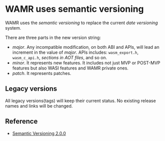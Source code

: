 # WAMR uses semantic versioning

WAMR uses the _semantic versioning_ to replace the current _date versioning_ system.

There are three parts in the new version string:

- _major_. Any incompatible modification, on both ABI and APIs, will lead an increment
  in the value of _major_. APIs includes: `wasm_export.h`, `wasm_c_api.h`,
  _sections in AOT files_, and so on.
- _minor_. It represents new features. It includes not just MVP or POST-MVP features
  but also WASI features and WAMR private ones.
- _patch_. It represents patches.

## Legacy versions

All legacy versions(tags) will keep their current status. No existing release names
and links will be changed.

## Reference

- [Semantic Versioning 2.0.0](https://semver.org/)
